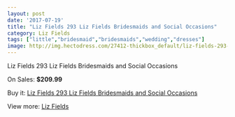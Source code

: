 ```yaml
---
layout: post
date: '2017-07-19'
title: "Liz Fields 293 Liz Fields Bridesmaids and Social Occasions"
category: Liz Fields
tags: ["little","bridesmaid","bridesmaids","wedding","dresses"]
image: http://img.hectodress.com/27412-thickbox_default/liz-fields-293-liz-fields-bridesmaids-and-social-occasions.jpg
---
```

Liz Fields 293 Liz Fields Bridesmaids and Social Occasions

On Sales: **$209.99**
<a href="https://www.hectodress.com/liz-fields/12754-liz-fields-293-liz-fields-bridesmaids-and-social-occasions.html"><amp-img layout="responsive" width="600" height="600" src="//img.hectodress.com/27412-thickbox_default/liz-fields-293-liz-fields-bridesmaids-and-social-occasions.jpg" alt="Liz Fields 293 Liz Fields Bridesmaids and Social Occasions 0" /></a>
<a href="https://www.hectodress.com/liz-fields/12754-liz-fields-293-liz-fields-bridesmaids-and-social-occasions.html"><amp-img layout="responsive" width="600" height="600" src="//img.hectodress.com/27413-thickbox_default/liz-fields-293-liz-fields-bridesmaids-and-social-occasions.jpg" alt="Liz Fields 293 Liz Fields Bridesmaids and Social Occasions 1" /></a>

Buy it: [Liz Fields 293 Liz Fields Bridesmaids and Social Occasions](https://www.hectodress.com/liz-fields/12754-liz-fields-293-liz-fields-bridesmaids-and-social-occasions.html "Liz Fields 293 Liz Fields Bridesmaids and Social Occasions")

View more: [Liz Fields](https://www.hectodress.com/195-liz-fields "Liz Fields")